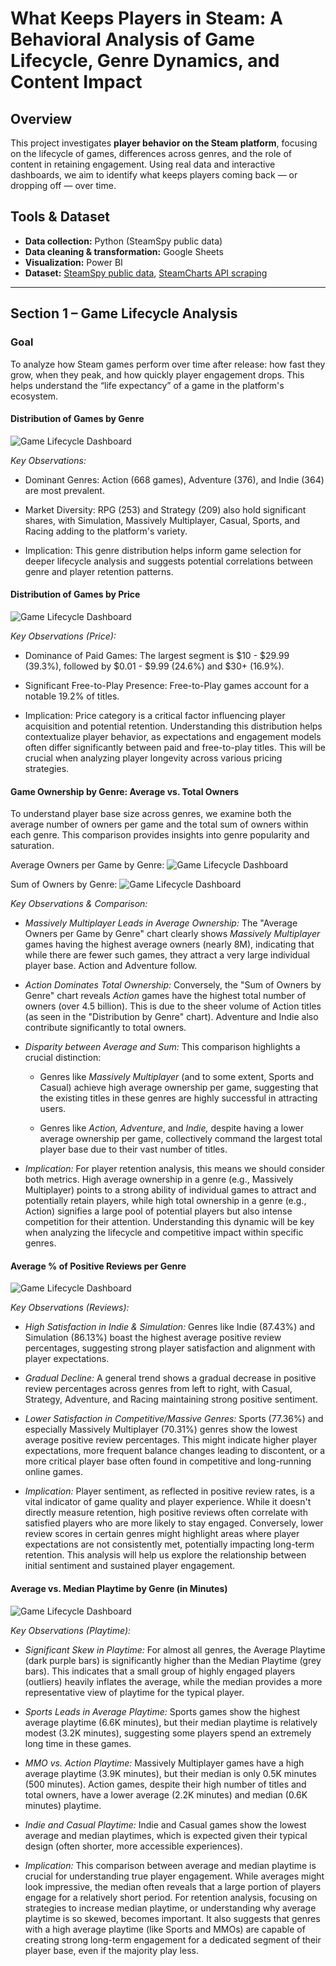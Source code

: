# What Keeps Players in Steam: A Behavioral Analysis of Game Lifecycle, Genre Dynamics, and Content Impact

## Overview
This project investigates **player behavior on the Steam platform**, focusing on the lifecycle of games, differences across genres, and the role of content in retaining engagement. Using real data and interactive dashboards, we aim to identify what keeps players coming back — or dropping off — over time.

## Tools & Dataset
- **Data collection:** Python (SteamSpy public data)
- **Data cleaning & transformation:** Google Sheets
- **Visualization:** Power BI
- **Dataset:** [SteamSpy public data](https://steamspy.com/api.php), [SteamCharts API scraping](https://steamcharts.com/)

---

## Section 1 – Game Lifecycle Analysis

### Goal
To analyze how Steam games perform over time after release: how fast they grow, when they peak, and how quickly player engagement drops. This helps understand the “life expectancy” of a game in the platform's ecosystem.

#### Distribution of Games by Genre

![Game Lifecycle Dashboard](plots/distribution_by_genre.jpg)

*Key Observations:*

- Dominant Genres: Action (668 games), Adventure (376), and Indie (364) are most prevalent.

- Market Diversity: RPG (253) and Strategy (209) also hold significant shares, with Simulation, Massively Multiplayer, Casual, Sports, and Racing adding to the platform's variety.

- Implication: This genre distribution helps inform game selection for deeper lifecycle analysis and suggests potential correlations between genre and player retention patterns.


#### Distribution of Games by Price

![Game Lifecycle Dashboard](plots/distribution_by_price.jpg)

*Key Observations (Price):*

- Dominance of Paid Games: The largest segment is $10 - $29.99 (39.3%), followed by $0.01 - $9.99 (24.6%) and $30+ (16.9%).

- Significant Free-to-Play Presence: Free-to-Play games account for a notable 19.2% of titles.

- Implication: Price category is a critical factor influencing player acquisition and potential retention. Understanding this distribution helps contextualize player behavior, as expectations and engagement models often differ significantly between paid and free-to-play titles. This will be crucial when analyzing player longevity across various pricing strategies.


#### Game Ownership by Genre: Average vs. Total Owners

To understand player base size across genres, we examine both the average number of owners per game and the total sum of owners within each genre. This comparison provides insights into genre popularity and saturation.

Average Owners per Game by Genre:
![Game Lifecycle Dashboard](plots/average_owners_by_genre.jpg)

Sum of Owners by Genre:
![Game Lifecycle Dashboard](plots/sum_of_owners_by_genre.jpg)

*Key Observations & Comparison:*

- *Massively Multiplayer Leads in Average Ownership:* The "Average Owners per Game by Genre" chart clearly shows *Massively Multiplayer* games having the highest average owners (nearly 8M), indicating that while there are fewer such games, they attract a very large individual player base. Action and Adventure follow.

- *Action Dominates Total Ownership:* Conversely, the "Sum of Owners by Genre" chart reveals *Action* games have the highest total number of owners (over 4.5 billion). This is due to the sheer volume of Action titles (as seen in the "Distribution by Genre" chart). Adventure and Indie also contribute significantly to total owners.

- *Disparity between Average and Sum:* This comparison highlights a crucial distinction:

  - Genres like *Massively Multiplayer* (and to some extent, Sports and Casual) achieve high average ownership per game, suggesting that the existing titles in these genres are highly successful in attracting users.
  
  - Genres like *Action, Adventure*, and *Indie,* despite having a lower average ownership per game, collectively command the largest total player base due to their vast number of titles.

- *Implication:* For player retention analysis, this means we should consider both metrics. High average ownership in a genre (e.g., Massively Multiplayer) points to a strong ability of individual games to attract and potentially retain players, while high total ownership in a genre (e.g., Action) signifies a large pool of potential players but also intense competition for their attention. Understanding this dynamic will be key when analyzing the lifecycle and competitive impact within specific genres.

#### Average % of Positive Reviews per Genre

![Game Lifecycle Dashboard](plots/average_per_of_reviews.jpg)

*Key Observations (Reviews):*

- *High Satisfaction in Indie & Simulation:* Genres like Indie (87.43%) and Simulation (86.13%) boast the highest average positive review percentages, suggesting strong player satisfaction and alignment with player expectations.

- *Gradual Decline:* A general trend shows a gradual decrease in positive review percentages across genres from left to right, with Casual, Strategy, Adventure, and Racing maintaining strong positive sentiment.

- *Lower Satisfaction in Competitive/Massive Genres:* Sports (77.36%) and especially Massively Multiplayer (70.31%) genres show the lowest average positive review percentages. This might indicate higher player expectations, more frequent balance changes leading to discontent, or a more critical player base often found in competitive and long-running online games.

- *Implication:* Player sentiment, as reflected in positive review rates, is a vital indicator of game quality and player experience. While it doesn't directly measure retention, high positive reviews often correlate with satisfied players who are more likely to stay engaged. Conversely, lower review scores in certain genres might highlight areas where player expectations are not consistently met, potentially impacting long-term retention. This analysis will help us explore the relationship between initial sentiment and sustained player engagement.


#### Average vs. Median Playtime by Genre (in Minutes)

![Game Lifecycle Dashboard](plots/average_median_playtime.jpg)

*Key Observations (Playtime):*

- *Significant Skew in Playtime:* For almost all genres, the Average Playtime (dark purple bars) is significantly higher than the Median Playtime (grey bars). This indicates that a small group of highly engaged players (outliers) heavily inflates the average, while the median provides a more representative view of playtime for the typical player.

- *Sports Leads in Average Playtime:* Sports games show the highest average playtime (6.6K minutes), but their median playtime is relatively modest (3.2K minutes), suggesting some players spend an extremely long time in these games.

- *MMO vs. Action Playtime:* Massively Multiplayer games have a high average playtime (3.9K minutes), but their median is only 0.5K minutes (500 minutes). Action games, despite their high number of titles and total owners, have a lower average (2.2K minutes) and median (0.6K minutes) playtime.

- *Indie and Casual Playtime:* Indie and Casual games show the lowest average and median playtimes, which is expected given their typical design (often shorter, more accessible experiences).

- *Implication:* This comparison between average and median playtime is crucial for understanding true player engagement. While averages might look impressive, the median often reveals that a large portion of players engage for a relatively short period. For retention analysis, focusing on strategies to increase median playtime, or understanding why average playtime is so skewed, becomes important. It also suggests that genres with a high average playtime (like Sports and MMOs) are capable of creating strong long-term engagement for a dedicated segment of their player base, even if the majority play less.

























